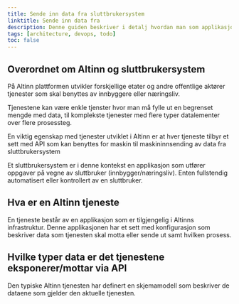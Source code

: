 ```yaml
---
title: Sende inn data fra sluttbrukersystem
linktitle: Sende inn data fra
description: Denne guiden beskriver i detalj hvordan man som applikasjonseier/tjenesteier kan motta data som innleveres til Altinn
tags: [architecture, devops, todo]
toc: false
---
```



## Overordnet om Altinn og sluttbrukersystem

På Altinn plattformen utvikler forskjellige etater og andre offentlige aktører tjenester som skal benyttes av innbyggere eller næringsliv. 

Tjenestene kan være enkle tjenster hvor man må fylle ut en begrenset mengde med data, til komplekste tjenester med flere typer datalementer over flere prosessteg.

En viktig egenskap med tjenester utviklet i Altinn er at hver tjeneste tilbyr et sett med API som kan benyttes for maskin til maskininnsending av data fra sluttbrukersystem

Et sluttbrukersystem er i denne kontekst en applikasjon som utfører oppgaver på vegne av sluttbruker (innbygger/næringsliv). Enten fullstendig automatisert eller kontrollert
av en sluttbruker.

## Hva er en Altinn tjeneste

En tjeneste består av en applikasjon som er tilgjengelig i Altinns infrastruktur. Denne applikasjonen har et sett med konfigurasjon
som beskriver data som tjenesten skal motta eller sende ut samt hvilken prosess.


## Hvilke typer data er det tjenestene eksponerer/mottar via API

Den typiske Altinn tjenesten har definert en skjemamodell som beskriver de dataene som gjelder den aktuelle tjenesten. 

